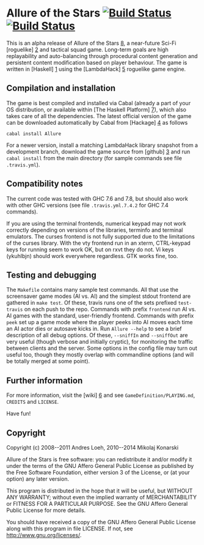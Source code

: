 Allure of the Stars [![Build Status](https://secure.travis-ci.org/AllureOfTheStars/Allure.png)](http://travis-ci.org/AllureOfTheStars/Allure)[![Build Status](https://drone.io/github.com/AllureOfTheStars/Allure/status.png)](https://drone.io/github.com/AllureOfTheStars/Allure/latest)
===================

This is an alpha release of Allure of the Stars [8],
a near-future Sci-Fi [roguelike] [2] and tactical squad game.
Long-term goals are high replayability and auto-balancing
through procedural content generation and persistent content
modification based on player behaviour. The game is written in [Haskell] [1]
using the [LambdaHack] [5] roguelike game engine.


Compilation and installation
----------------------------

The game is best compiled and installed via Cabal (already a part
of your OS distribution, or available within [The Haskell Platform] [7]),
which also takes care of all the dependencies. The latest official
version of the game can be downloaded automatically by Cabal
from [Hackage] [4] as follows

    cabal install Allure

For a newer version, install a matching LambdaHack library snapshot
from a development branch, download the game source from [github] [3]
and run `cabal install` from the main directory (for sample commands
see file `.travis.yml`).


Compatibility notes
-------------------

The current code was tested with GHC 7.6 and 7.8, but should also work with
other GHC versions (see file `.travis.yml.7.4.2` for GHC 7.4 commands).

If you are using the terminal frontends, numerical keypad may not work
correctly depending on versions of the libraries, terminfo and terminal
emulators. The curses frontend is not fully supported due to the limitations
of the curses library. With the vty frontend run in an xterm,
CTRL-keypad keys for running seem to work OK, but on rxvt they do not.
Vi keys (ykuhlbjn) should work everywhere regardless. GTK works fine, too.


Testing and debugging
---------------------

The `Makefile` contains many sample test commands. All that use the screensaver
game modes (AI vs. AI) and the simplest stdout frontend are gathered
in `make test`. Of these, travis runs one of the sets prefixed
`test-travis` on each push to the repo. Commands with prefix
`frontend` run AI vs. AI games with the standard, user-friendly frontend.
Commands with prefix `peek` set up a game mode where the player peeks
into AI moves each time an AI actor dies or autosave kicks in.
Run `Allure --help` to see a brief description of all debug options.
Of these, `--sniffIn` and `--sniffOut` are very useful (though verbose
and initially cryptic), for monitoring the traffic between clients
and the server. Some options in the config file may turn out useful too,
though they mostly overlap with commandline options (and will be totally
merged at some point).


Further information
-------------------

For more information, visit the [wiki] [6]
and see `GameDefinition/PLAYING.md`, `CREDITS` and `LICENSE`.

Have fun!


Copyright
---------

Copyright (c) 2008--2011 Andres Loeh, 2010--2014 Mikolaj Konarski

Allure of the Stars is free software: you can redistribute it and/or modify
it under the terms of the GNU Affero General Public License as published by
the Free Software Foundation, either version 3 of the License, or
(at your option) any later version.

This program is distributed in the hope that it will be useful,
but WITHOUT ANY WARRANTY; without even the implied warranty of
MERCHANTABILITY or FITNESS FOR A PARTICULAR PURPOSE. See the
GNU Affero General Public License for more details.

You should have received a copy of the GNU Affero General Public License
along with this program in file LICENSE.
If not, see <http://www.gnu.org/licenses/>.



[1]: http://www.haskell.org/
[2]: http://roguebasin.roguelikedevelopment.org/index.php?title=Berlin_Interpretation
[3]: http://github.com/AllureOfTheStars/Allure
[4]: http://hackage.haskell.org/package/Allure
[5]: http://github.com/LambdaHack/LambdaHack
[6]: https://github.com/AllureOfTheStars/Allure/wiki
[7]: http://www.haskell.org/platform
[8]: http://allureofthestars.com

